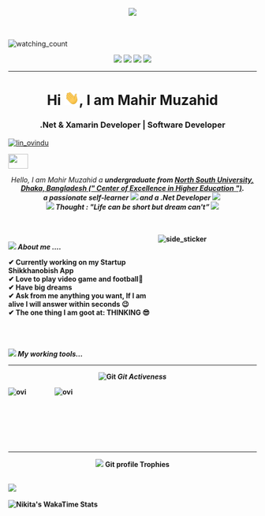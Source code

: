 <p align="center">
  <img src="https://s27389.pcdn.co/wp-content/uploads/2019/08/AdobeStock_244675452.jpeg" height="200"/>
</p>
<br>

<p align="left"> 
<img src="https://komarev.com/ghpvc/?username=MahirMuzahid&color=brightgreen" alt="watching_count" />
 </p>
 <p align="center">
<img src="https://img.shields.io/badge/Age-25-blue" />
  <img src="https://img.shields.io/badge/Focus-CSharp DotNet Xamarin-brightgreen" />
  <img src="https://img.shields.io/badge/Lives-Bangladesh-success" />
  <img src="https://img.shields.io/badge/Languages-Bangla%20%26%20English-brightgreen" />
</p>
<hr>
<h1 align="center">Hi <img src="https://raw.githubusercontent.com/ABSphreak/ABSphreak/master/gifs/Hi.gif" width="30px">, I am Mahir Muzahid </h1>
<h3 align="center">.Net & Xamarin Developer | Software Developer </h3>
<p align="center">

<a href="https://www.linkedin.com/in/mahir-muzahid-629484109/" target="blank"><img align="center" src="https://image.flaticon.com/icons/png/128/174/174857.png" alt="lin_ovindu" height="30" width="40" /></a>  

 <a href = "mailto: mahirmuzahid@gmail.com"><img align="center" src="https://seeklogo.com/images/G/gmail-new-2020-logo-32DBE11BB4-seeklogo.com.png" height="30" width="40" /></a>
</p>
</p>



<p align="center">
  <em>
    Hello, I am Mahir Muzahid a <b>undergraduate<b/> from <a href="http://www.northsouth.edu/"> <b>North South University</b>, Dhaka, Bangladesh (" Center of Excellence in Higher Education ")</a>. <br>
    <b>a passionate self-learner</b> <img src="https://github.com/TheDudeThatCode/TheDudeThatCode/blob/master/Assets/Developer.gif" width="30px"> and a <b>.Net Developer</b>&nbsp;<img src="https://github.com/TheDudeThatCode/TheDudeThatCode/blob/master/Assets/Designer.gif" width="36px">&nbsp
  </em> 
  <br>
  <img src="https://media.giphy.com/media/gH3LO09IOiZIqePwv9/giphy.gif" width="50" /> <b><i align="center">Thought : "Life can be short but dream can't”</i></b> <img src="https://media.giphy.com/media/qjqUcgIyRjsl2/giphy.gif" width="50" />
</p>
<br><br>
<img align="right" width=200px height=200px alt="side_sticker" src="https://media.giphy.com/media/TEnXkcsHrP4YedChhA/giphy.gif" />

<img src="https://media.giphy.com/media/iY8CRBdQXODJSCERIr/giphy.gif" width="30px">&nbsp;***About me ....***

✔ Currently working on my Startup Shikkhanobish App<br>
✔ Love to play video game and football🥰<br>
✔ Have big dreams<br>
✔ Ask from me anything you want, If I am alive I will answer within seconds 😉<br>
  ✔ The one thing I am goot at: <b> THINKING</b> 😎<br><br><br><br>
 

<img src="https://media.giphy.com/media/iY8CRBdQXODJSCERIr/giphy.gif" width="30px">&nbsp;***My working tools...***
<p align="left">
  
 
  <hr>
  <p align="center">
 <img src="https://media.giphy.com/media/W5eoZHPpUx9sapR0eu/giphy.gif" width="30px" alt="Git"/>&nbsp;<i><b>Git Activeness</b></i></p>
 
<p><img align="left" src="https://github-readme-stats.vercel.app/api/top-langs?username=MahirMuzahid&show_icons=true&locale=en&layout=compact&theme=chartreuse-dark" alt="ovi" /></p>
<p>&nbsp;<img align="right" src="https://github-readme-stats.vercel.app/api?username=MahirMuzahid&show_icons=true&locale=en&theme=chartreuse-dark" alt="ovi" width="410" /></p>
<br><br><br><br><br>

<hr>


<p align="center"><img src="https://media.giphy.com/media/QaMcXSekUWx7aogAUr/giphy.gif" width="30" />&nbsp;Git profile Trophies</p><br>
<img src="https://github-profile-trophy.vercel.app/?username=MahirMuzahid&theme=juicyfresh&no-bg=true" />







![Nikita's WakaTime Stats](https://github-readme-stats.vercel.app/api/wakatime?username=MahirMuzahid&hide_border=true&v=2)
